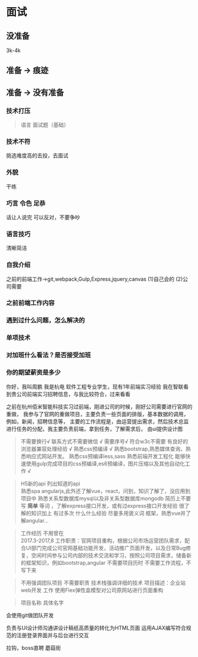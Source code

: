 # 面试

## 没准备

3k-4k

## 准备 -> 痕迹

## 准备 -> 没有准备

### 技术打压 
>语言
>面试题（基础）

### 技术不符   
挑选难度高的去投，去面试

### 外貌
干练

### 巧言 令色 足恭
话让人说完
可以反对，不要争吵


### 语言技巧
清晰简洁


### 自我介绍
之前的前端工作->git,webpack,Gulp,Express,jquery,canvas
(1)自己会的
(2)公司需要

### 之前前端工作内容

### 遇到过什么问题，怎么解决的

### 单项技术

### 对加班什么看法？是否接受加班

### 你的期望薪资是多少



你好，我叫周鹏
我是杭电 软件工程专业学生，现有1年前端实习经验
我在智联看到贵公司前端实习招聘信息，与我比较符合，过来看看

之前在杭州佰米智能科技实习过前端，刚进公司的时候，刚好公司需要进行官网的重做，
我参与了官网的重做项目，主要负责一些页面的排版，基本数据的调用，例如，新闻，招聘信息等，
主要的工作流程是，由运营提出需求，然后技术总监进行任务的分配，我主要负责前端，拿到任务，了解需求后，
由ui提供设计图



>不需要换行√
>联系方式不需要微信 √
>需要序号√
>符合w3c不需要 有良好的浏览器兼容处理经验   √
>熟悉css预编译 √
熟悉bootstrap,熟悉媒体查询，熟悉响应式网站开发。 
熟悉css预编译less,sass
>熟悉前端开发工程化 能够快速使用gulp完成项目的css预编译,es6预编译，图片压缩以及其他自动化工作   √

>H5新的api 列出知道的api  
>熟悉spa angularjs,此外还了解vue，react，问到，知识了解了，没应用到项目中
>熟悉关系型数据库mysql以及非关系型数据库mongodb 
>简历上不要写 **简单** 等词 ，了解express接口开发，或有过express接口开发经验
>很了解的知识加上 有过多次 什么什么经验
>尽量多用褒义词
>框架，熟悉vue并了解angular...


>工作经历
不用曾在  
2017.3-2017,8
工作职责：官网项目重构，根据公司市场运营团队需求，配合UI部门完成公司官网基础功能开发，活动推广页面开发，以及日常Bug修复，空闲时间参与公司内部的技术交流和学习，按照公司项目需求，储备新的框架知识，例如bootstrap,angular
不需要项目历时
不需要工作流程，不写下来


>不用强调团队项目
>不需要职责
>技术栈强调详细的技术
项目描述：企业站web开发
工作
使用Flex弹性盒模型对公司原网站进行页面重构

>项目名称 具体名字


会使用git做团队开发

负责与UI设计师沟通讲设计稿纸高质量的转化为HTML页面
运用AJAX编写符合规范的注册登录界面并与后台进行交互


拉钩，boss直聘
蘑菇街




